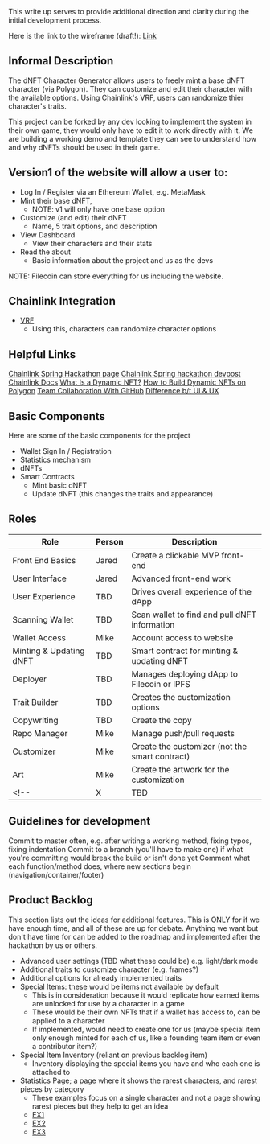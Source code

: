 This write up serves to provide additional direction and clarity during the initial development process. 

Here is the link to the wireframe (draft!): [Link](https://miro.com/app/board/uXjVO64iY1k=/?share_link_id=495672257442) 

## Informal Description
The dNFT Character Generator allows users to freely mint a base dNFT character (via Polygon). They can customize and edit their character with the available options. Using Chainlink's VRF, users can randomize thier character's traits.

This project can be forked by any dev looking to implement the system in their own game, they would only have to edit it to work directly with it. We are building a working demo and template they can see to understand how and why dNFTs should be used in their game. 

## Version1 of the website will allow a user to:
- Log In / Register via an Ethereum Wallet, e.g. MetaMask
- Mint their base dNFT, 
    - NOTE: v1 will only have one base option
- Customize (and edit) their dNFT 
    - Name, 5 trait options, and description
- View Dashboard 
    - View their characters and their stats
- Read the about
    - Basic information about the project and us as the devs

NOTE: Filecoin can store everything for us including the website.

## Chainlink Integration
- [VRF](https://chain.link/chainlink-vrf) 
    - Using this, characters can randomize character options


## Helpful Links 
[Chainlink Spring Hackathon page](https://chain.link/hackathon)
[Chainlink Spring hackathon devpost](https://chainlinkspring2022.devpost.com/) 
[Chainlink Docs](https://docs.chain.link/docs/hackathon-rules-waiver-release-and-code-of-conduct/?utm_campaign=Spring%20%2722%20Hackathon&utm_medium=email&_hsmi=210744206&_hsenc=p2ANqtz-_rTTH_WT6W0TQAX2sIH1rtD9mo4VR9p_uZiTHTRO6xsaqls2PtZY_4zh6F0vy981EZQPuHaPkoJtsZMTl84nABCv7Ohw&utm_content=210744206&utm_source=hs_email) 
[What Is a Dynamic NFT?](https://blog.chain.link/what-is-a-dynamic-nft/) 
[How to Build Dynamic NFTs on Polygon](https://blog.chain.link/how-to-build-dynamic-nfts-on-polygon/) 
[Team Collaboration With GitHub](https://code.tutsplus.com/articles/team-collaboration-with-github--net-29876) 
[Difference b/t UI & UX](https://webflow.com/blog/ux-vs-ui-design?utm_source=google&utm_medium=search&utm_campaign=general-paid-workhorse&utm_term=keyword-targeting&utm_content=dynamic-search-ads-t1&gclid=Cj0KCQjw6pOTBhCTARIsAHF23fK8HxOiNnMRsGFXBGgZt0DGB0PCeAnN_uJ9eHWD-Cv0ll5FjNyO4gYaAhaREALw_wcB)


## Basic Components
Here are some of the basic components for the project
- Wallet Sign In / Registration
- Statistics mechanism
- dNFTs
- Smart Contracts
    - Mint basic dNFT
    - Update dNFT (this changes the traits and appearance)

## Roles
| Role | Person | Description |
| --- | --- | --- |
| Front End Basics | Jared | Create a clickable MVP front-end |
| User Interface | Jared | Advanced front-end work |
| User Experience | TBD | Drives overall experience of the dApp |
| Scanning Wallet | TBD | Scan wallet to find and pull dNFT information |
| Wallet Access | Mike | Account access to website |
| Minting & Updating dNFT | TBD | Smart contract for minting & updating dNFT |
| Deployer | TBD | Manages deploying dApp to Filecoin or IPFS |
| Trait Builder | TBD | Creates the customization options |
| Copywriting | TBD | Create the copy |
| Repo Manager | Mike | Manage push/pull requests |
| Customizer | Mike | Create the customizer (not the smart contract) |
| Art | Mike | Create the artwork for the customization |
<!-- | X | TBD | X | -->

## Guidelines for development
Commit to master often, e.g. after writing a working method, fixing typos, fixing indentation
Commit to a branch (you'll have to make one) if what you're committing would break the build or isn't done yet
Comment what each function/method does, where new sections begin (navigation/container/footer)

## Product Backlog
This section lists out the ideas for additional features. This is ONLY for if we have enough time, and all of these are up for debate. Anything we want but don't have time for can be added to the roadmap and implemented after the hackathon by us or others.
- Advanced user settings (TBD what these could be) e.g. light/dark mode
- Additional traits to customize character (e.g. frames?)
- Additional options for already implemented traits
- Special Items: these would be items not available by default
    - This is in consideration because it would replicate how earned items are unlocked for use by a character in a game
    - These would be their own NFTs that if a wallet has access to, can be applied to a character
    - If implemented, would need to create one for us (maybe special item only enough minted for each of us, like a founding team item or even a contributor item?)
- Special Item Inventory (reliant on previous backlog item)
    - Inventory displaying the special items you have and who each one is attached to
- Statistics Page; a page where it shows the rarest characters, and rarest pieces by category
    - These examples focus on a single character and not a page showing rarest pieces but they help to get an idea
    - [EX1](https://app.traitsniper.com/the-plague?view=754)
    - [EX2](https://raritysniper.com/nyokies/942)
    - [EX3](https://rarity.tools/chillbearclub-genesis/view/1?filters=%24Mouth%240%3Atrue)
